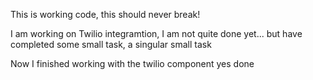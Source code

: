 This is working code, this should never break!

I am working on Twilio integramtion, I am not quite done yet... but have completed some small task, a singular small task

Now I finished working with the twilio component
yes done
